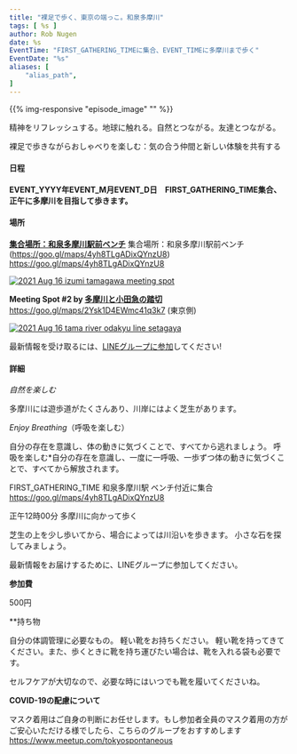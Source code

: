 ```yaml
---
title: "裸足で歩く、東京の端っこ。和泉多摩川"
tags: [ %s ]
author: Rob Nugen
date: %s
EventTime: "FIRST_GATHERING_TIMEに集合、EVENT_TIMEに多摩川まで歩く"
EventDate: "%s"
aliases: [
    "alias_path",
]
---
```


{{% img-responsive "episode_image" "" %}}

精神をリフレッシュする。地球に触れる。自然とつながる。友達とつながる。

裸足で歩きながらおしゃべりを楽しむ：気の合う仲間と新しい体験を共有する

#### 日程

**EVENT_YYYY年EVENT_M月EVENT_D日　FIRST_GATHERING_TIME集合、正午に多摩川を目指して歩きます。**

#### 場所

**[集合場所：和泉多摩川駅前ベンチ](https://goo.gl/maps/4yh8TLgADixQYnzU8)** 集合場所：和泉多摩川駅前ベンチ(https://goo.gl/maps/4yh8TLgADixQYnzU8)
https://goo.gl/maps/4yh8TLgADixQYnzU8

[![2021 Aug 16 izumi tamagawa meeting spot](//b.robnugen.com/blog/2021/thumbs/2021_aug_16_izumi_tamagawa_meeting_spot.png)](//b.robnugen.com/blog/2021/2021_aug_16_izumi_tamagawa_meeting_spot.png)

**Meeting Spot #2 by [多摩川と小田急の踏切](https://goo.gl/maps/2Ysk1D4EWmc41q3k7)**
https://goo.gl/maps/2Ysk1D4EWmc41q3k7 (東京側)

[![2021 Aug 16 tama river odakyu line setagaya](//b.robnugen.com/blog/2021/thumbs/2021_aug_16_tama_river_odakyu_line_setagaya.png)](//b.robnugen.com/blog/2021/2021_aug_16_tama_river_odakyu_line_setagaya.png)

最新情報を受け取るには、[LINEグループに参加](/contact/)してください!

#### 詳細

*自然を楽しむ*

多摩川には遊歩道がたくさんあり、川岸にはよく芝生があります。

*Enjoy Breathing*（呼吸を楽しむ）

自分の存在を意識し、体の動きに気づくことで、すべてから逃れましょう。
呼吸を楽しむ*自分の存在を意識し、一度に一呼吸、一歩ずつ体の動きに気づくことで、すべてから解放されます。

FIRST_GATHERING_TIME 和泉多摩川駅 ベンチ付近に集合 https://goo.gl/maps/4yh8TLgADixQYnzU8

正午12時00分 多摩川に向かって歩く

芝生の上を少し歩いてから、場合によっては川沿いを歩きます。 小さな石を探してみましょう。

最新情報をお届けするために、LINEグループに参加してください。

**参加費**

500円

**持ち物

自分の体調管理に必要なもの。 軽い靴をお持ちください。
軽い靴を持ってきてください。また、歩くときに靴を持ち運びたい場合は、靴を入れる袋も必要です。

セルフケアが大切なので、必要な時にはいつでも靴を履いてくださいね。

**COVID-19の配慮について**

マスク着用はご自身の判断にお任せします。もし参加者全員のマスク着用の方がご安心いただける様でしたら、こちらのグループをおすすめします
https://www.meetup.com/tokyospontaneous
